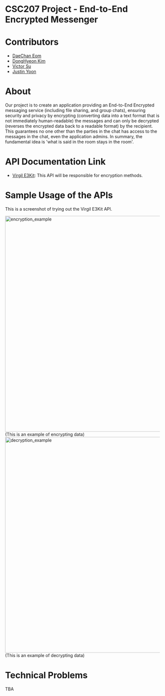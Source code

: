# CSC207 Project - End-to-End Encrypted Messenger
# Contributors
* [DaeChan Eom](https://github.com/daechan0615)
* [DongHyeon Kim](https://github.com/hoooing)
* [Victor Su](https://github.com/VictorSu33)
* [Justin Yoon](https://github.com/justinyoon95)
  
# About
Our project is to create an application providing an End-to-End Encrypted messaging service (including file sharing, and group chats), ensuring security and privacy by encrypting (converting data into a text format that is not immediately human-readable) the messages and can only be decrypted (reverses the encrypted data back to a readable format) by the recipient. This guarantees no one other than the parties in the chat has access to the messages in the chat, even the application admins. In summary, the fundamental idea is 'what is said in the room stays in the room'. 
# API Documentation Link
* [Virgil E3Kit](https://developer.virgilsecurity.com/docs/e3kit): This API will be responsible for encryption methods.

# Sample Usage of the APIs
This is a screenshot of trying out the Virgil E3Kit API.

<img width="700" alt="encryption_example" src="https://github.com/hoooing/CSC207-Project/assets/88988698/cf30da34-4bfa-4011-909a-0bf70cba1258">
(This is an example of encrypting data)

<img width="700" alt="decryption_example" src="https://github.com/hoooing/CSC207-Project/assets/88988698/0d22d20f-0c63-492d-a334-62ca190502ce">
(This is an example of decrypting data)

# Technical Problems
TBA
